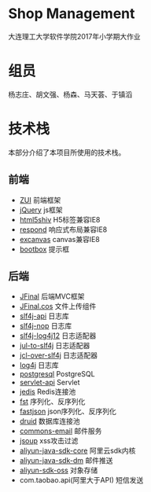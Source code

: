 # Shop Management

大连理工大学软件学院2017年小学期大作业

# 组员

 杨志庄、胡文强、杨森、马天荟、于镇滔

# 技术栈
本部分介绍了本项目所使用的技术栈。

## 前端
* [ZUI](http://zui.sexy/) 前端框架
* [jQuery](http://jquery.com/) js框架
* [html5shiv](https://github.com/aFarkas/html5shiv/) H5标签兼容IE8
* [respond](https://github.com/scottjehl/respond) 响应式布局兼容IE8
* [excanvas](https://code.google.com/p/explorercanvas/) canvas兼容IE8
* [bootbox](http://bootboxjs.com/#) 提示框

## 后端
* [JFinal](https://mvnrepository.com/artifact/com.jfinal/jfinal) 后端MVC框架
* [JFinal.cos](https://mvnrepository.com/artifact/com.jfinal/cos) 文件上传组件
* [slf4j-api](https://mvnrepository.com/artifact/org.slf4j/slf4j-api) 日志库
* [slf4j-nop](https://mvnrepository.com/artifact/org.slf4j/slf4j-nop) 日志库
* [slf4j-log4j12](https://mvnrepository.com/artifact/org.slf4j/slf4j-log4j12) 日志适配器
* [jul-to-slf4j](https://mvnrepository.com/artifact/org.slf4j/jul-to-slf4j) 日志适配器
* [jcl-over-slf4j](https://mvnrepository.com/artifact/org.slf4j/jcl-over-slf4j) 日志适配器
* [log4j](https://mvnrepository.com/artifact/log4j/log4j) 日志库
* [postgresql](https://mvnrepository.com/artifact/org.postgresql/postgresql) PostgreSQL
* [servlet-api](https://mvnrepository.com/artifact/javax.servlet/javax.servlet-api) Servlet
* [jedis](https://mvnrepository.com/artifact/redis.clients/jedis) Redis连接池
* [fst](https://mvnrepository.com/artifact/de.ruedigermoeller/fst) 序列化、反序列化
* [fastjson](https://mvnrepository.com/artifact/com.alibaba/fastjson) json序列化、反序列化
* [druid](https://mvnrepository.com/artifact/com.alibaba/druid) 数据库连接池
* [commons-email](https://mvnrepository.com/artifact/org.apache.commons/commons-email) 邮件服务
* [jsoup](https://mvnrepository.com/artifact/org.jsoup/jsoup) xss攻击过滤
* [aliyun-java-sdk-core](https://mvnrepository.com/artifact/com.aliyun/aliyun-java-sdk-core) 阿里云sdk内核
* [aliyun-java-sdk-dm](https://mvnrepository.com/artifact/https://mvnrepository.com/artifact/com.aliyun/aliyun-java-sdk-dm) 邮件推送
* [aliyun-sdk-oss](https://mvnrepository.com/artifact/com.aliyun.oss/aliyun-sdk-oss) 对象存储
* com.taobao.api(阿里大于API) 短信发送
